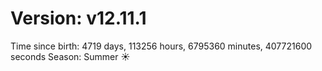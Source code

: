 # Version: v12.11.1
Time since birth: 4719 days, 113256 hours, 6795360 minutes, 407721600 seconds
Season: Summer ☀️

